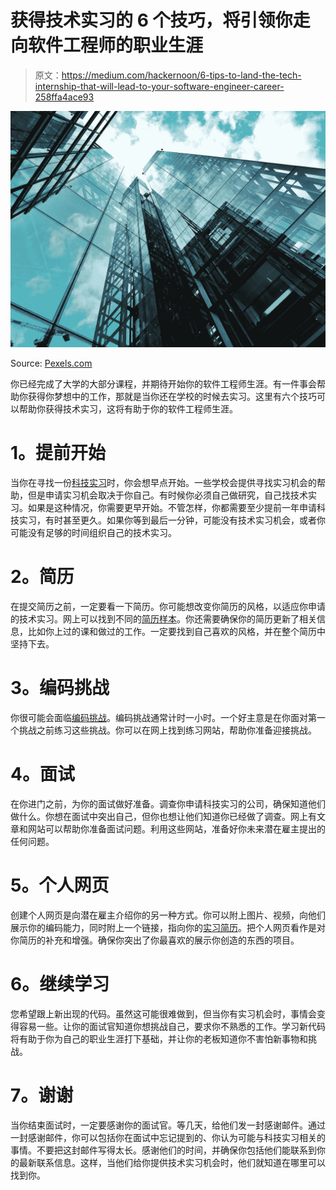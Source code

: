 # 获得技术实习的 6 个技巧，将引领你走向软件工程师的职业生涯

> 原文：<https://medium.com/hackernoon/6-tips-to-land-the-tech-internship-that-will-lead-to-your-software-engineer-career-258ffa4ace93>

![](img/199fed8ae7f93845318699f38b9bcc68.png)

Source: [Pexels.com](https://www.pexels.com/photo/architectural-design-architecture-building-business-443383/)

你已经完成了大学的大部分课程，并期待开始你的软件工程师生涯。有一件事会帮助你获得你梦想中的工作，那就是当你还在学校的时候去实习。这里有六个技巧可以帮助你获得技术实习，这将有助于你的软件工程师生涯。

# **1。提前开始**

当你在寻找一份[科技实习](https://www.indeed.com/q-IT-Tech-Internship-jobs.html)时，你会想早点开始。一些学校会提供寻找实习机会的帮助，但是申请实习机会取决于你自己。有时候你必须自己做研究，自己找技术实习。如果是这种情况，你需要更早开始。不管怎样，你都需要至少提前一年申请科技实习，有时甚至更久。如果你等到最后一分钟，可能没有技术实习机会，或者你可能没有足够的时间组织自己的技术实习。

# **2。简历**

在提交简历之前，一定要看一下简历。你可能想改变你简历的风格，以适应你申请的技术实习。网上可以找到不同的[简历样本](https://www.velvetjobs.com/resume/resume-samples)。你还需要确保你的简历更新了相关信息，比如你上过的课和做过的工作。一定要找到自己喜欢的风格，并在整个简历中坚持下去。

# **3。编码挑战**

你很可能会面临[编码挑战](https://www.hackerearth.com/challenges/)。编码挑战通常计时一小时。一个好主意是在你面对第一个挑战之前练习这些挑战。你可以在网上找到练习网站，帮助你准备迎接挑战。

# **4。面试**

在你进门之前，为你的面试做好准备。调查你申请科技实习的公司，确保知道他们做什么。你想在面试中突出自己，但你也想让他们知道你已经做了调查。网上有文章和网站可以帮助你准备面试问题。利用这些网站，准备好你未来潜在雇主提出的任何问题。

# **5。个人网页**

创建个人网页是向潜在雇主介绍你的另一种方式。你可以附上图片、视频，向他们展示你的编码能力，同时附上一个链接，指向你的[实习简历](https://www.velvetjobs.com/resume/internship-resume)。把个人网页看作是对你简历的补充和增强。确保你突出了你最喜欢的展示你创造的东西的项目。

# **6。继续学习**

您希望跟上新出现的代码。虽然这可能很难做到，但当你有实习机会时，事情会变得容易一些。让你的面试官知道你想挑战自己，要求你不熟悉的工作。学习新代码将有助于你为自己的职业生涯打下基础，并让你的老板知道你不害怕新事物和挑战。

# **7。谢谢**

当你结束面试时，一定要感谢你的面试官。等几天，给他们发一封感谢邮件。通过一封感谢邮件，你可以包括你在面试中忘记提到的、你认为可能与科技实习相关的事情。不要把这封邮件写得太长。感谢他们的时间，并确保你包括他们能联系到你的最新联系信息。这样，当他们给你提供技术实习机会时，他们就知道在哪里可以找到你。
